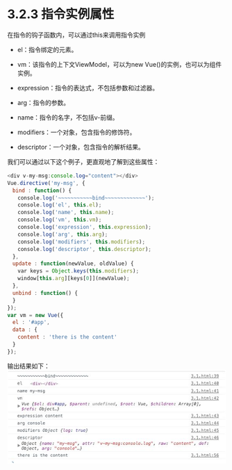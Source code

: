 <!--
 * @Author: zhanglingdi
 * @Date: 2019-12-03 16:57:12
 * @Email: 980583728@qq.com
 * @Company: Sinovatio
 * @version: v0.0.1
 * @LastEditors: zhanglingdi
 * @LastEditTime: 2019-12-04 09:22:34
 * @Description: test
 -->
# 3.2.3 指令实例属性

在指令的钩子函数内，可以通过this来调用指令实例

+ el：指令绑定的元素。

+ vm：该指令的上下文ViewModel，可以为new Vue()的实例，也可以为组件实例。

+ expression：指令的表达式，不包括参数和过滤器。

+ arg：指令的参数。

+ name：指令的名字，不包括v-前缀。

+ modifiers：一个对象，包含指令的修饰符。

+ descriptor：一个对象，包含指令的解析结果。

我们可以通过以下这个例子，更直观地了解到这些属性：
```javascript
<div v-my-msg:console.log="content"></div>
Vue.directive('my-msg', {
　bind : function() {
　　console.log('~~~~~~~~~~~bind~~~~~~~~~~~~~');
　　console.log('el', this.el);
　　console.log('name', this.name);
　　console.log('vm', this.vm);
　　console.log('expression', this.expression);
　　console.log('arg', this.arg);
　　console.log('modifiers', this.modifiers);
　　console.log('descriptor', this.descriptor);
　},
　update : function(newValue, oldValue) {
　　var keys = Object.keys(this.modifiers);　　
　　window[this.arg][keys[0]](newValue);
　},
　unbind : function() {
　}
});
var vm = new Vue({
　el : '#app',
　data : {
　　content : 'there is the content'
　}
});
```
输出结果如下：
![image7](../../images/image7.png)
